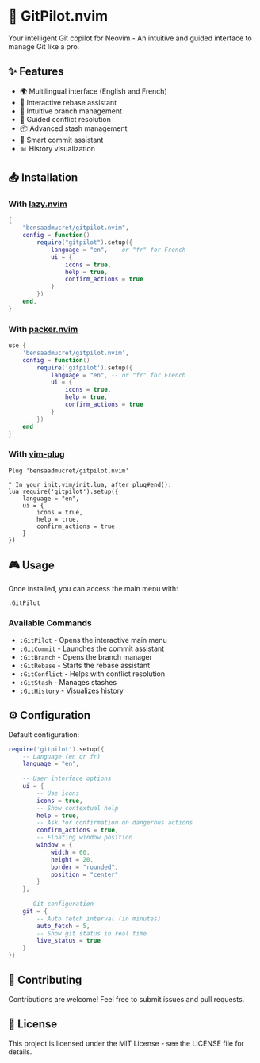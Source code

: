 # 🌟 GitPilot.nvim

Your intelligent Git copilot for Neovim - An intuitive and guided interface to manage Git like a pro.

## ✨ Features

- 🌍 Multilingual interface (English and French)
- 🎯 Interactive rebase assistant
- 🔄 Intuitive branch management
- 🚧 Guided conflict resolution
- 📦 Advanced stash management
- 📝 Smart commit assistant
- 📊 History visualization

## 📥 Installation

### With [lazy.nvim](https://github.com/folke/lazy.nvim)
```lua
{
    "bensaadmucret/gitpilot.nvim",
    config = function()
        require("gitpilot").setup({
            language = "en", -- or "fr" for French
            ui = {
                icons = true,
                help = true,
                confirm_actions = true
            }
        })
    end,
}
```

### With [packer.nvim](https://github.com/wbthomason/packer.nvim)
```lua
use {
    'bensaadmucret/gitpilot.nvim',
    config = function()
        require('gitpilot').setup({
            language = "en", -- or "fr" for French
            ui = {
                icons = true,
                help = true,
                confirm_actions = true
            }
        })
    end
}
```

### With [vim-plug](https://github.com/junegunn/vim-plug)
```vim
Plug 'bensaadmucret/gitpilot.nvim'

" In your init.vim/init.lua, after plug#end():
lua require('gitpilot').setup({
    language = "en",
    ui = {
        icons = true,
        help = true,
        confirm_actions = true
    }
})
```

## 🎮 Usage

Once installed, you can access the main menu with:
```vim
:GitPilot
```

### Available Commands

- `:GitPilot` - Opens the interactive main menu
- `:GitCommit` - Launches the commit assistant
- `:GitBranch` - Opens the branch manager
- `:GitRebase` - Starts the rebase assistant
- `:GitConflict` - Helps with conflict resolution
- `:GitStash` - Manages stashes
- `:GitHistory` - Visualizes history

## ⚙️ Configuration

Default configuration:
```lua
require('gitpilot').setup({
    -- Language (en or fr)
    language = "en",
    
    -- User interface options
    ui = {
        -- Use icons
        icons = true,
        -- Show contextual help
        help = true,
        -- Ask for confirmation on dangerous actions
        confirm_actions = true,
        -- Floating window position
        window = {
            width = 60,
            height = 20,
            border = "rounded",
            position = "center"
        }
    },
    
    -- Git configuration
    git = {
        -- Auto fetch interval (in minutes)
        auto_fetch = 5,
        -- Show git status in real time
        live_status = true
    }
})
```

## 🤝 Contributing

Contributions are welcome! Feel free to submit issues and pull requests.

## 📄 License

This project is licensed under the MIT License - see the LICENSE file for details.
